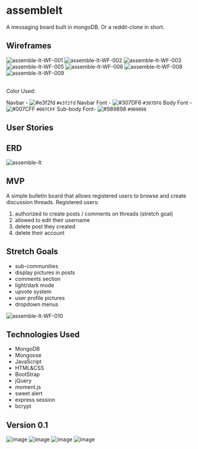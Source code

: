 # assembleIt
A messaging board built in mongoDB. Or a reddit-clone in short.

## Wireframes
<img src="https://i.ibb.co/4NbwHqx/assemble-It-WF-001.png" alt="assemble-It-WF-001" border="0">
<img src="https://i.ibb.co/TktxMrf/assemble-It-WF-002.png" alt="assemble-It-WF-002" border="0">
<img src="https://i.ibb.co/JFb4PjM/assemble-It-WF-003.png" alt="assemble-It-WF-003" border="0">
<img src="https://i.ibb.co/vZvhQqK/assemble-It-WF-005.png" alt="assemble-It-WF-005" border="0">
<img src="https://i.ibb.co/S3HDh6k/assemble-It-WF-006.png" alt="assemble-It-WF-006" border="0">
<img src="https://i.ibb.co/Y2gYGwC/assemble-It-WF-008.png" alt="assemble-It-WF-008" border="0">
<img src="https://i.ibb.co/9Nb570K/assemble-It-WF-009.png" alt="assemble-It-WF-009" border="0">

</br> Color Used: </br>

Navbar - ![#e3f2fd](https://via.placeholder.com/15/e3f2fd/000000?text=+) `#e3f2fd` Navbar Font - ![#307DF6](https://via.placeholder.com/15/307DF6/000000?text=+) `#307DF6` Body Font - ![#007CFF](https://via.placeholder.com/15/007CFF/000000?text=+) `#007CFF`  Sub-body Font- ![#989898](https://via.placeholder.com/15/989898/000000?text=+) `#989898`

## User Stories

## ERD
<img src="https://i.ibb.co/qycvKVq/assemble-It.png" alt="assemble-It" border="0">

## MVP
A simple bulletin board that allows registered users to browse and create discussion threads.
Registered users:
1. authorized to create posts / comments on threads (stretch goal)
1. allowed to edit their username
1. delete post they created
1. delete their account

## Stretch Goals
- sub-communities
- display pictures in posts
- comments section
- light/dark mode
- upvote system
- user profile pictures
- dropdown menus
<img src="https://i.ibb.co/74T5t25/assemble-It-WF-010.png" alt="assemble-It-WF-010" border="0">

## Technologies Used
- MongoDB
- Mongoose
- JavaScript
- HTML&CSS
- BootStrap
- jQuery
- moment.js
- sweet alert
- express session
- bcrypt

## Version 0.1
<img src="https://i.ibb.co/k6DmtG5/image.png" alt="image" border="0">
<img src="https://i.ibb.co/syX80tR/image.png" alt="image" border="0">
<img src="https://i.ibb.co/0sqw93k/image.png" alt="image" border="0">
<img src="https://i.ibb.co/pbVkPXx/image.png" alt="image" border="0">
